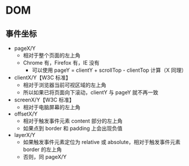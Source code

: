 # DOM

## 事件坐标

- pageX/Y
  - 相对于整个页面的左上角
  - Chrome 有，Firefox 有，IE 没有
    - 可以使用 pageY = clientY + scrollTop - clientTop 计算（X 同理）
- clientX/Y【W3C 标准】
  - 相对于浏览器当前可视区域的左上角
  - 所以如果已将页面向下滚动，clientY 与 pageY 就不再一致
- screenX/Y【W3C 标准】
  - 相对于电脑屏幕的左上角
- offsetX/Y
  - 相对于触发事件元素 content 部分的左上角
  - 如果点到 border 和 padding 上会出现负值
- layerX/Y
  - 如果触发事件元素定位为 relative 或 absolute，相对于触发事件元素 border 的左上角
  - 否则，同 pageX/Y